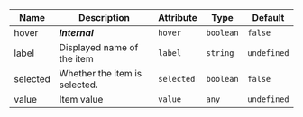 | Name                                                                                                 | Description                   | Attribute  | Type      | Default     |
| ---------------------------------------------------------------------------------------------------- | ----------------------------- | ---------- | --------- | ----------- |
| <div className="Api__Table"> <div>hover</div> <div className="Api__Table Docs__Tags"></div></div>    | **_Internal_**                | `hover`    | `boolean` | `false`     |
| <div className="Api__Table"> <div>label</div> <div className="Api__Table Docs__Tags"></div></div>    | Displayed name of the item    | `label`    | `string`  | `undefined` |
| <div className="Api__Table"> <div>selected</div> <div className="Api__Table Docs__Tags"></div></div> | Whether the item is selected. | `selected` | `boolean` | `false`     |
| <div className="Api__Table"> <div>value</div> <div className="Api__Table Docs__Tags"></div></div>    | Item value                    | `value`    | `any`     | `undefined` |
